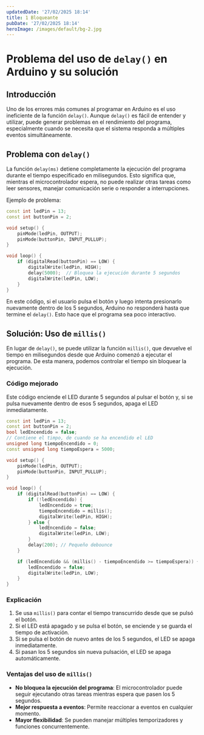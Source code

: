 ```yaml
---
updatedDate: '27/02/2025 18:14'
title: 1 Bloqueante
pubDate: '27/02/2025 18:14'
heroImage: /images/default/bg-2.jpg
---
```

# Problema del uso de `delay()` en Arduino y su solución

## Introducción

Uno de los errores más comunes al programar en Arduino es el uso ineficiente de la función `delay()`. Aunque `delay()` es fácil de entender y utilizar, puede generar problemas en el rendimiento del programa, especialmente cuando se necesita que el sistema responda a múltiples eventos simultáneamente.

## Problema con `delay()`

La función `delay(ms)` detiene completamente la ejecución del programa durante el tiempo especificado en milisegundos. Esto significa que, mientras el microcontrolador espera, no puede realizar otras tareas como leer sensores, manejar comunicación serie o responder a interrupciones.

Ejemplo de problema:

```cpp
const int ledPin = 13;
const int buttonPin = 2;

void setup() {
    pinMode(ledPin, OUTPUT);
    pinMode(buttonPin, INPUT_PULLUP);
}

void loop() {
    if (digitalRead(buttonPin) == LOW) {
        digitalWrite(ledPin, HIGH);
        delay(5000);  // Bloquea la ejecución durante 5 segundos
        digitalWrite(ledPin, LOW);
    }
}

```

En este código, si el usuario pulsa el botón y luego intenta presionarlo nuevamente dentro de los 5 segundos, Arduino no responderá hasta que termine el `delay()`. Esto hace que el programa sea poco interactivo.

## Solución: Uso de `millis()`

En lugar de `delay()`, se puede utilizar la función `millis()`, que devuelve el tiempo en milisegundos desde que Arduino comenzó a ejecutar el programa. De esta manera, podemos controlar el tiempo sin bloquear la ejecución.

### Código mejorado

Este código enciende el LED durante 5 segundos al pulsar el botón y, si se pulsa nuevamente dentro de esos 5 segundos, apaga el LED inmediatamente.

```cpp
const int ledPin = 13;
const int buttonPin = 2;
bool ledEncendido = false;
// Contiene el timpo, de cuando se ha encendido el LED
unsigned long tiempoEncendido = 0;
const unsigned long tiempoEspera = 5000;

void setup() {
    pinMode(ledPin, OUTPUT);
    pinMode(buttonPin, INPUT_PULLUP);
}

void loop() {
    if (digitalRead(buttonPin) == LOW) {
        if (!ledEncendido) {
            ledEncendido = true;
            tiempoEncendido = millis();
            digitalWrite(ledPin, HIGH);
        } else {
            ledEncendido = false;
            digitalWrite(ledPin, LOW);
        }
        delay(200); // Pequeño debounce
    }

    if (ledEncendido && (millis() - tiempoEncendido >= tiempoEspera)) {
        ledEncendido = false;
        digitalWrite(ledPin, LOW);
    }
}

```

### Explicación

1.  Se usa `millis()` para contar el tiempo transcurrido desde que se pulsó el botón.
2.  Si el LED está apagado y se pulsa el botón, se enciende y se guarda el tiempo de activación.
3.  Si se pulsa el botón de nuevo antes de los 5 segundos, el LED se apaga inmediatamente.
4.  Si pasan los 5 segundos sin nueva pulsación, el LED se apaga automáticamente.

### Ventajas del uso de `millis()`

-   **No bloquea la ejecución del programa**: El microcontrolador puede seguir ejecutando otras tareas mientras espera que pasen los 5 segundos.
-   **Mejor respuesta a eventos**: Permite reaccionar a eventos en cualquier momento.
-   **Mayor flexibilidad**: Se pueden manejar múltiples temporizadores y funciones concurrentemente.

<!--stackedit_data:
eyJoaXN0b3J5IjpbLTQ1NzM3NTU2XX0=
-->
